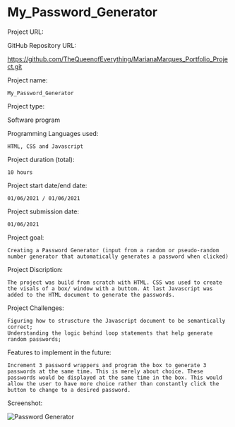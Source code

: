 # My_Password_Generator

Project URL:


GitHub Repository URL:

https://github.com/TheQueenofEverything/MarianaMarques_Portfolio_Project.git


Project name:

    My_Password_Generator

Project type:

   Software program

Programming Languages used:

    HTML, CSS and Javascript

Project duration (total):

    10 hours

Project start date/end date:

    01/06/2021 / 01/06/2021 
    
Project submission date:

    01/06/2021

Project goal:

    Creating a Password Generator (input from a random or pseudo-random number generator that automatically generates a password when clicked)

Project Discription:

    The project was build from scratch with HTML. CSS was used to create the visals of a box/ window with a buttom. At last Javascript was added to the HTML document to generate the passwords.
    
Project Challenges:

    Figuring how to struscture the Javascript document to be semantically correct;
    Understanding the logic behind loop statements that help generate random passwords;

Features to implement in the future:

    Increment 3 password wrappers and program the box to generate 3 passwords at the same time. This is merely about choice. These passwords would be displayed at the same time in the box. This would allow the user to have more choice rather than constantly click the button to change to a desired password.
    
    
Screenshot:





![Password Generator](https://user-images.githubusercontent.com/65464431/148454007-cf007a95-dd90-435e-a1ca-5bc6bc7db024.png)
